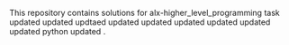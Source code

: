This repository contains solutions for alx-higher_level_programming task
updated
updated
updtaed
updated
updated
updated
updated
updated
updated
python
updated
.
